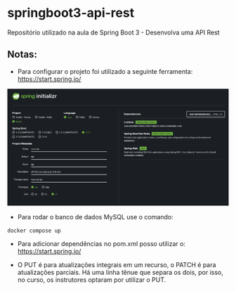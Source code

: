 # springboot3-api-rest
Repositório utilizado na aula de Spring Boot 3 - Desenvolva uma API Rest


## Notas:
* Para configurar o projeto foi utilizado a seguinte ferramenta: https://start.spring.io/
  
![image](./image.png)


* Para rodar o banco de dados MySQL use o comando:
```
docker compose up
```

* Para adicionar dependências no pom.xml posso utilizar o: https://start.spring.io/

* O PUT é para atualizações integrais em um recurso, o PATCH é para atualizações parciais. Há uma linha tênue que separa os dois, por isso, no curso, os instrutores optaram por utilizar o PUT.
